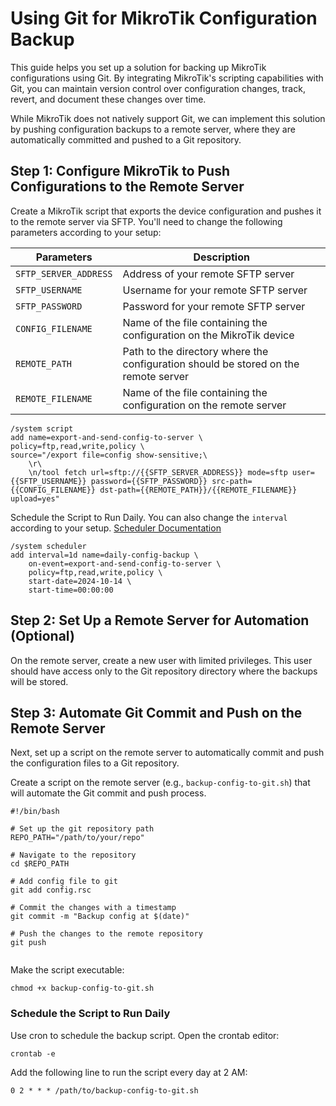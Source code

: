 # Using Git for MikroTik Configuration Backup

This guide helps you set up a solution for backing up MikroTik configurations using Git. By integrating MikroTik's scripting capabilities with Git, you can maintain version control over configuration changes, track, revert, and document these changes over time.

While MikroTik does not natively support Git, we can implement this solution by pushing configuration backups to a remote server, where they are automatically committed and pushed to a Git repository.

## Step 1: Configure MikroTik to Push Configurations to the Remote Server

Create a MikroTik script that exports the device configuration and pushes it to the remote server via SFTP. You'll need to change the following parameters according to your setup:

| Parameters            | Description                                                                         |
| --------------------- | ----------------------------------------------------------------------------------- |
| `SFTP_SERVER_ADDRESS` | Address of your remote SFTP server                                                  |
| `SFTP_USERNAME`       | Username for your remote SFTP server                                                |
| `SFTP_PASSWORD`       | Password for your remote SFTP server                                                |
| `CONFIG_FILENAME`     | Name of the file containing the configuration on the MikroTik device                |
| `REMOTE_PATH`         | Path to the directory where the configuration should be stored on the remote server |
| `REMOTE_FILENAME`     | Name of the file containing the configuration on the remote server                  |

```
/system script
add name=export-and-send-config-to-server \
policy=ftp,read,write,policy \
source="/export file=config show-sensitive;\
    \r\
    \n/tool fetch url=sftp://{{SFTP_SERVER_ADDRESS}} mode=sftp user={{SFTP_USERNAME}} password={{SFTP_PASSWORD}} src-path={{CONFIG_FILENAME}} dst-path={{REMOTE_PATH}}/{{REMOTE_FILENAME}} upload=yes"
```

Schedule the Script to Run Daily. You can also change the `interval` according to your setup. [Scheduler Documentation](https://help.mikrotik.com/docs/display/ROS/Scheduler)

```
/system scheduler
add interval=1d name=daily-config-backup \
    on-event=export-and-send-config-to-server \
    policy=ftp,read,write,policy \
    start-date=2024-10-14 \
    start-time=00:00:00
```

## Step 2: Set Up a Remote Server for Automation (Optional)

On the remote server, create a new user with limited privileges. This user should have access only to the Git repository directory where the backups will be stored.

## Step 3: Automate Git Commit and Push on the Remote Server

Next, set up a script on the remote server to automatically commit and push the configuration files to a Git repository.

Create a script on the remote server (e.g., `backup-config-to-git.sh`) that will automate the Git commit and push process.

```
#!/bin/bash

# Set up the git repository path
REPO_PATH="/path/to/your/repo"

# Navigate to the repository
cd $REPO_PATH

# Add config file to git
git add config.rsc

# Commit the changes with a timestamp
git commit -m "Backup config at $(date)"

# Push the changes to the remote repository
git push


```

Make the script executable:

```
chmod +x backup-config-to-git.sh

```

### Schedule the Script to Run Daily

Use cron to schedule the backup script. Open the crontab editor:

```
crontab -e
```

Add the following line to run the script every day at 2 AM:

```
0 2 * * * /path/to/backup-config-to-git.sh
```
